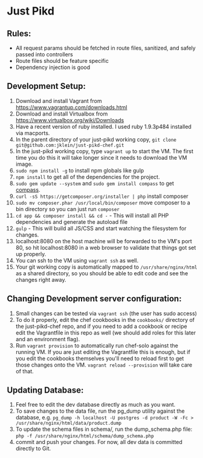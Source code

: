 Just Pikd
=========

Rules:
-------------
* All request params should be fetched in route files, sanitized, and safely passed into controllers
* Route files should be feature specific
* Dependency injection is good

Development Setup:
-------------
1. Download and install Vagrant from https://www.vagrantup.com/downloads.html
2. Download and install Virtualbox from https://www.virtualbox.org/wiki/Downloads
3. Have a recent version of ruby installed. I used ruby 1.9.3p484 installed via macports.
4. In the parent directory of your just-pikd working copy, `git clone git@github.com:jklein/just-pikd-chef.git`
4. In the just-pikd working copy, type `vagrant up` to start the VM. The first time you do this it will take longer since it needs to download the VM image.
5. `sudo npm install -g` to install npm globals like gulp
6. `npm install` to get all of the dependencies for the project.
7. `sudo gem update --system` and `sudo gem install compass` to get [compass](http://compass-style.org/).
8. `curl -sS https://getcomposer.org/installer | php` install composer
9. `sudo mv composer.phar /usr/local/bin/composer` move composer to a bin directory so you can just run `composer`
10. `cd app && composer install && cd -` - This will install all PHP dependencies and generate the autoload file
11. `gulp` - This will build all JS/CSS and start watching the filesystem for changes.
12. localhost:8080 on the host machine will be forwarded to the VM's port 80, so hit localhost:8080 in a web browser to validate that things got set up properly.
13. You can ssh to the VM using `vagrant ssh` as well.
14. Your git working copy is automatically mapped to `/usr/share/nginx/html` as a shared directory, so you should be able to edit code and see the changes right away.

Changing Development server configuration:
-------------
1. Small changes can be tested via `vagrant ssh` (the user has sudo access)
2. To do it properly, edit the chef cookbooks in the `cookbooks/` directory of the just-pikd-chef repo, and if you need to add a cookbook or recipe edit the Vagrantfile in this repo as well (we should add roles for this later and an environment flag).
3. Run `vagrant provision` to automatically run chef-solo against the running VM. If you are just editing the Vagrantfile this is enough, but if you edit the cookbooks themselves you'll need to reload first to get those changes onto the VM. `vagrant reload --provision` will take care of that.

Updating Database:
-------------
1. Feel free to edit the dev database directly as much as you want.
2. To save changes to the data file, run the pg_dump utility against the
   database, e.g. `pg_dump -h localhost -U postgres -d product -W -Fc >
   /usr/share/nginx/html/data/product.dump`
3. To update the schema files in schema/, run the dump_schema.php file: `php
   -f /usr/share/nginx/html/schema/dump_schema.php`
4. commit and push your changes. For now, all dev data is committed directly
   to Git.
